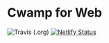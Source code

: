 # Cwamp for Web

![Travis (.org)](https://img.shields.io/travis/cwamp/cwamp-web)
[![Netlify Status](https://api.netlify.com/api/v1/badges/ff1db615-b099-4afa-8465-977c26945bae/deploy-status)](https://app.netlify.com/sites/cwa-web/deploys)
